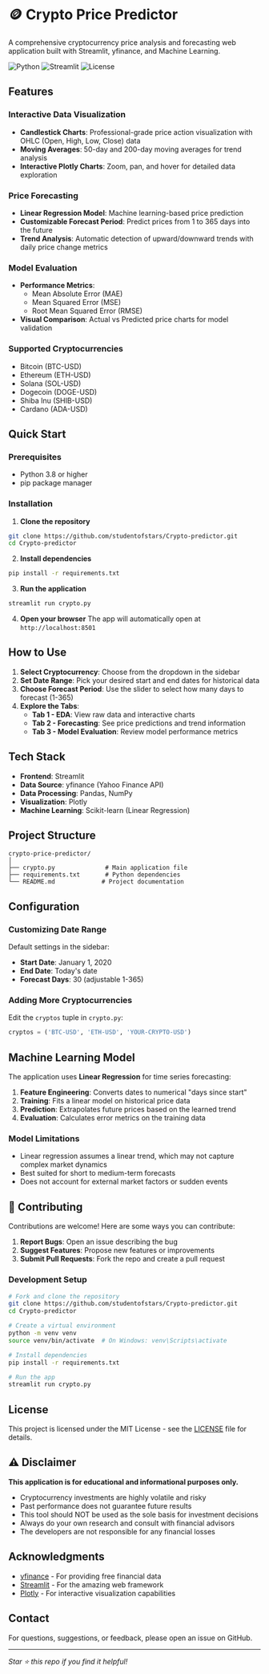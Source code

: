 # 🪙 Crypto Price Predictor

A comprehensive cryptocurrency price analysis and forecasting web application built with Streamlit, yfinance, and Machine Learning.

![Python](https://img.shields.io/badge/Python-3.8+-blue.svg)
![Streamlit](https://img.shields.io/badge/Streamlit-1.28+-red.svg)
![License](https://img.shields.io/badge/License-MIT-green.svg)

## Features

### Interactive Data Visualization
- **Candlestick Charts**: Professional-grade price action visualization with OHLC (Open, High, Low, Close) data
- **Moving Averages**: 50-day and 200-day moving averages for trend analysis
- **Interactive Plotly Charts**: Zoom, pan, and hover for detailed data exploration

### Price Forecasting
- **Linear Regression Model**: Machine learning-based price prediction
- **Customizable Forecast Period**: Predict prices from 1 to 365 days into the future
- **Trend Analysis**: Automatic detection of upward/downward trends with daily price change metrics

### Model Evaluation
- **Performance Metrics**: 
  - Mean Absolute Error (MAE)
  - Mean Squared Error (MSE)
  - Root Mean Squared Error (RMSE)
- **Visual Comparison**: Actual vs Predicted price charts for model validation

### Supported Cryptocurrencies
- Bitcoin (BTC-USD)
- Ethereum (ETH-USD)
- Solana (SOL-USD)
- Dogecoin (DOGE-USD)
- Shiba Inu (SHIB-USD)
- Cardano (ADA-USD)

## Quick Start

### Prerequisites
- Python 3.8 or higher
- pip package manager

### Installation

1. **Clone the repository**
```bash
git clone https://github.com/studentofstars/Crypto-predictor.git
cd Crypto-predictor
```

2. **Install dependencies**
```bash
pip install -r requirements.txt
```

3. **Run the application**
```bash
streamlit run crypto.py
```

4. **Open your browser**
The app will automatically open at `http://localhost:8501`

## How to Use

1. **Select Cryptocurrency**: Choose from the dropdown in the sidebar
2. **Set Date Range**: Pick your desired start and end dates for historical data
3. **Choose Forecast Period**: Use the slider to select how many days to forecast (1-365)
4. **Explore the Tabs**:
   - **Tab 1 - EDA**: View raw data and interactive charts
   - **Tab 2 - Forecasting**: See price predictions and trend information
   - **Tab 3 - Model Evaluation**: Review model performance metrics

## Tech Stack

- **Frontend**: Streamlit
- **Data Source**: yfinance (Yahoo Finance API)
- **Data Processing**: Pandas, NumPy
- **Visualization**: Plotly
- **Machine Learning**: Scikit-learn (Linear Regression)

## Project Structure

```
crypto-price-predictor/
│
├── crypto.py              # Main application file
├── requirements.txt       # Python dependencies
└── README.md             # Project documentation
```

## Configuration

### Customizing Date Range
Default settings in the sidebar:
- **Start Date**: January 1, 2020
- **End Date**: Today's date
- **Forecast Days**: 30 (adjustable 1-365)

### Adding More Cryptocurrencies
Edit the `cryptos` tuple in `crypto.py`:
```python
cryptos = ('BTC-USD', 'ETH-USD', 'YOUR-CRYPTO-USD')
```

## Machine Learning Model

The application uses **Linear Regression** for time series forecasting:

1. **Feature Engineering**: Converts dates to numerical "days since start"
2. **Training**: Fits a linear model on historical price data
3. **Prediction**: Extrapolates future prices based on the learned trend
4. **Evaluation**: Calculates error metrics on the training data

### Model Limitations
- Linear regression assumes a linear trend, which may not capture complex market dynamics
- Best suited for short to medium-term forecasts
- Does not account for external market factors or sudden events

## 🤝 Contributing

Contributions are welcome! Here are some ways you can contribute:

1. **Report Bugs**: Open an issue describing the bug
2. **Suggest Features**: Propose new features or improvements
3. **Submit Pull Requests**: Fork the repo and create a pull request

### Development Setup
```bash
# Fork and clone the repository
git clone https://github.com/studentofstars/Crypto-predictor.git
cd Crypto-predictor

# Create a virtual environment
python -m venv venv
source venv/bin/activate  # On Windows: venv\Scripts\activate

# Install dependencies
pip install -r requirements.txt

# Run the app
streamlit run crypto.py
```

## License

This project is licensed under the MIT License - see the [LICENSE](LICENSE) file for details.

## ⚠️ Disclaimer

**This application is for educational and informational purposes only.**

- Cryptocurrency investments are highly volatile and risky
- Past performance does not guarantee future results
- This tool should NOT be used as the sole basis for investment decisions
- Always do your own research and consult with financial advisors
- The developers are not responsible for any financial losses

## Acknowledgments

- [yfinance](https://github.com/ranaroussi/yfinance) - For providing free financial data
- [Streamlit](https://streamlit.io/) - For the amazing web framework
- [Plotly](https://plotly.com/) - For interactive visualization capabilities

## Contact

For questions, suggestions, or feedback, please open an issue on GitHub.

---

*Star ⭐ this repo if you find it helpful!*
